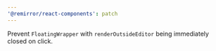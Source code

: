 ```yaml
---
'@remirror/react-components': patch
---
```


Prevent `FloatingWrapper` with `renderOutsideEditor` being immediately closed on click.
